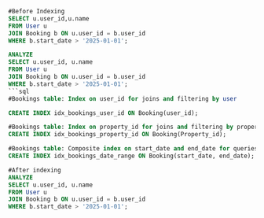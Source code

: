 ```sql
#Before Indexing
SELECT u.user_id,u.name
FROM User u
JOIN Booking b ON u.user_id = b.user_id
WHERE b.start_date > '2025-01-01';

ANALYZE
SELECT u.user_id, u.name
FROM User u
JOIN Booking b ON u.user_id = b.user_id
WHERE b.start_date > '2025-01-01';
 ```sql
#Bookings table: Index on user_id for joins and filtering by user

CREATE INDEX idx_bookings_user_id ON Booking(user_id);

#Bookings table: Index on property_id for joins and filtering by property
CREATE INDEX idx_bookings_property_id ON Booking(Property_id);

#Bookings table: Composite index on start_date and end_date for queries filtering or ordering by booking date range
CREATE INDEX idx_bookings_date_range ON Booking(start_date, end_date);

#After indexing
ANALYZE
SELECT u.user_id, u.name
FROM User u
JOIN Booking b ON u.user_id = b.user_id
WHERE b.start_date > '2025-01-01';
 ```

